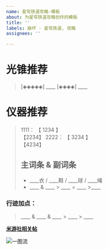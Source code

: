 ```yaml
---
name: 星穹铁道攻略-模板
about: 为星穹铁道攻略创作的模板
title: ''
labels: 崩坏 · 星穹铁道, 攻略
assignees: ''

---
```


# 光锥推荐
> [◈◈◈◈◈] ____
> [◈◈◈◈] ____
# 仪器推荐
> 1111：
> 【 1234 】 <br> 【2234】
> 2222：
> 【 3234 】 <br> 【4234】
> ## 主词条 & 副词条
> - ____衣 / ____鞋 / ____球 / ____绳
> - ____ & ____ > ____ = ____ >____

### 行迹加点：
> ____ & ____ & ____ > ____ > ____

**[米游社相关帖](https://____)**

![一图流](https://____)
